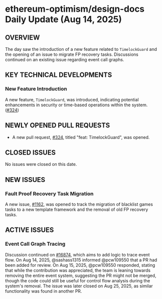 # ethereum-optimism/design-docs Daily Update (Aug 14, 2025)
## OVERVIEW 
The day saw the introduction of a new feature related to `TimelockGuard` and the opening of an issue to migrate FP recovery tasks. Discussions continued on an existing issue regarding event call graphs.

## KEY TECHNICAL DEVELOPMENTS

### New Feature Introduction
A new feature, `TimelockGuard`, was introduced, indicating potential enhancements in security or time-based operations within the system. ([#324](https://github.com/ethereum-optimism/design-docs/pull/324))

## NEWLY OPENED PULL REQUESTS
- A new pull request, [#324](https://github.com/ethereum-optimism/design-docs/pull/324), titled "feat: TimelockGuard", was opened.

## CLOSED ISSUES
No issues were closed on this date.

## NEW ISSUES
### Fault Proof Recovery Task Migration
A new issue, [#1162](https://github.com/ethereum-optimism/design-docs/issues/1162), was opened to track the migration of blacklist games tasks to a new template framework and the removal of old FP recovery tasks.

## ACTIVE ISSUES

### Event Call Graph Tracing
Discussion continued on [#16874](https://github.com/ethereum-optimism/design-docs/issues/16874), which aims to add logic to trace event flow. On Aug 14, 2025, @sashass1315 informed @pcw109550 that a PR had been added for review. On Aug 15, 2025, @pcw109550 responded, stating that while the contribution was appreciated, the team is leaning towards removing the entire event system, suggesting the PR might not be merged, though the code could still be useful for control flow analysis during the system's removal. The issue was later closed on Aug 25, 2025, as similar functionality was found in another PR.